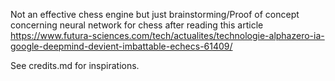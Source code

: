 Not an effective chess engine but just brainstorming/Proof of concept concerning neural network for chess after reading this article
https://www.futura-sciences.com/tech/actualites/technologie-alphazero-ia-google-deepmind-devient-imbattable-echecs-61409/

See credits.md for inspirations.
